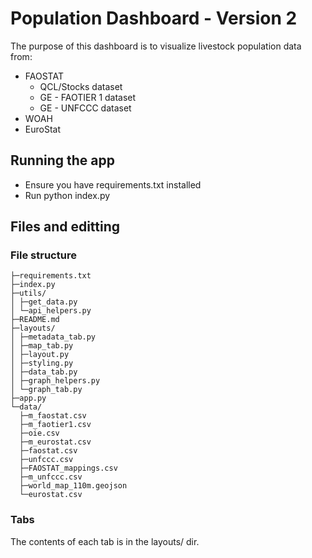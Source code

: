 # Population Dashboard - Version 2

The purpose of this dashboard is to visualize livestock population data from: 
* FAOSTAT 
    * QCL/Stocks dataset
    * GE - FAOTIER 1 dataset
    * GE - UNFCCC dataset
* WOAH
* EuroStat 

## Running the app

* Ensure you have requirements.txt installed 
* Run python index.py 

## Files and editting

### File structure 

```
├─requirements.txt
├─index.py
├─utils/
│ ├─get_data.py
│ └─api_helpers.py
├─README.md
├─layouts/
│ ├─metadata_tab.py
│ ├─map_tab.py
│ ├─layout.py
│ ├─styling.py
│ ├─data_tab.py
│ ├─graph_helpers.py
│ └─graph_tab.py
├─app.py
└─data/
  ├─m_faostat.csv
  ├─m_faotier1.csv
  ├─oie.csv
  ├─m_eurostat.csv
  ├─faostat.csv
  ├─unfccc.csv
  ├─FAOSTAT_mappings.csv
  ├─m_unfccc.csv
  ├─world_map_110m.geojson
  └─eurostat.csv
```

### Tabs 

The contents of each tab is in the layouts/ dir. 